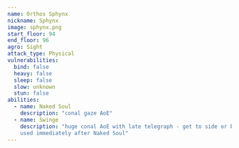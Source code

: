```yaml
---
name: Orthos Sphynx
nickname: Sphynx
image: sphynx.png
start_floor: 94
end_floor: 96
agro: Sight
attack_type: Physical
vulnerabilities:
  bind: false
  heavy: false
  sleep: false
  slow: unknown
  stun: false
abilities:
  - name: Naked Soul
    description: "conal gaze AoE"
  - name: Swinge
    description: "huge conal AoE with late telegraph - get to side or behind;
    used immediately after Naked Soul"
---
```

